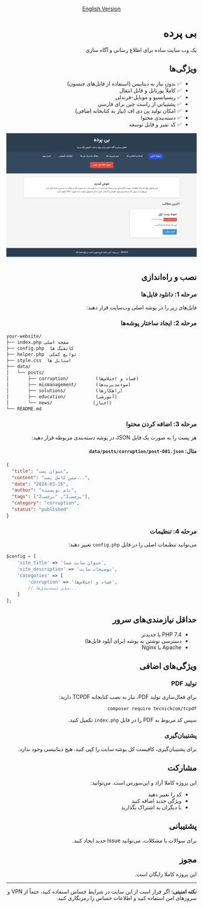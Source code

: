 <div style="text-align: center">

[English Version](./README.md)

</div>

<div style="direction: rtl">

# بی پرده

یک وب سایت ساده برای اطلاع رسانی و آگاه سازی

## ویژگی‌ها

- ✅ بدون نیاز به دیتابیس (استفاده از فایل‌های جیسون)
- ✅ کاملاً پورتابل و قابل انتقال
- ✅ ریسپانسیو و موبایل-فرندلی
- ✅ پشتیبانی از راست چین برای فارسی
- ✅ امکان تولید پی دی اف (نیاز به کتابخانه اضافی)
- ✅ دسته‌بندی محتوا
- ✅ کد تمیز و قابل توسعه

![image](./Screen.png)

## نصب و راه‌اندازی

### مرحله 1: دانلود فایل‌ها
فایل‌های زیر را در پوشه اصلی وب‌سایت قرار دهید:

### مرحله 2: ایجاد ساختار پوشه‌ها

<div style="direction: ltr">

```
your-website/
├── index.php صفحه اصلی
├── config.php  کانفیگ ها
├── helper.php  توابع کمکی
├── style.css  استایل ها
├── data/
│   └── posts/
│       ├── corruption/          (فساد و اختلاس‌ها)
│       ├── mismanagement/       (سوءمدیریت‌ها)
│       ├── solutions/           (راهکارها)
│       ├── education/           (آموزشی)
│       └── news/               (اخبار)
└── README.md
```

</div>

### مرحله 3: اضافه کردن محتوا

هر پست را به صورت یک فایل JSON در پوشه دسته‌بندی مربوطه قرار دهید:

#### مثال: `data/posts/corruption/post-001.json`

<div style="direction: ltr">

```json
{
  "title": "عنوان پست",
  "content": "متن کامل پست...",
  "date": "2024-03-15",
  "author": "نام نویسنده",
  "tags": ["برچسب1", "برچسب2"],
  "category": "corruption",
  "status": "published"
}
```

</div>

### مرحله 4: تنظیمات

می‌توانید تنظیمات اصلی را در فایل `config.php` تغییر دهید:

<div style="direction: ltr">

```php
$config = [
    'site_title' => 'عنوان سایت شما',
    'site_description' => 'توضیحات سایت',
    'categories' => [
        'corruption' => 'فساد و اختلاس‌ها',
        // سایر دسته‌بندی‌ها...
    ]
];
```

</div>

## حداقل نیازمندی‌های سرور

- PHP 7.4 یا جدیدتر
- دسترسی نوشتن به پوشه (برای آپلود فایل‌ها)
- Apache یا Nginx

## ویژگی‌های اضافی

### تولید PDF
برای فعال‌سازی تولید PDF، نیاز به نصب کتابخانه TCPDF دارید:

```bash
composer require tecnickcom/tcpdf
```

سپس کد مربوط به PDF را در فایل `index.php` تکمیل کنید.

### پشتیبان‌گیری

برای پشتیبان‌گیری، کافیست کل پوشه سایت را کپی کنید. هیچ دیتابیسی وجود ندارد.

## مشارکت

این پروژه کاملا آزاد و اپن‌سورس است. می‌توانید:
- کد را تغییر دهید
- ویژگی جدید اضافه کنید
- با دیگران به اشتراک بگذارید

## پشتیبانی

برای سوالات یا مشکلات، می‌توانید Issue جدید ایجاد کنید.

## مجوز

این پروژه کاملا رایگان است.

---

**نکته امنیتی:** اگر قرار است از این سایت در شرایط حساس استفاده کنید، حتماً از VPN و سرورهای امن استفاده کنید و اطلاعات حساس را رمزنگاری کنید.


</div>